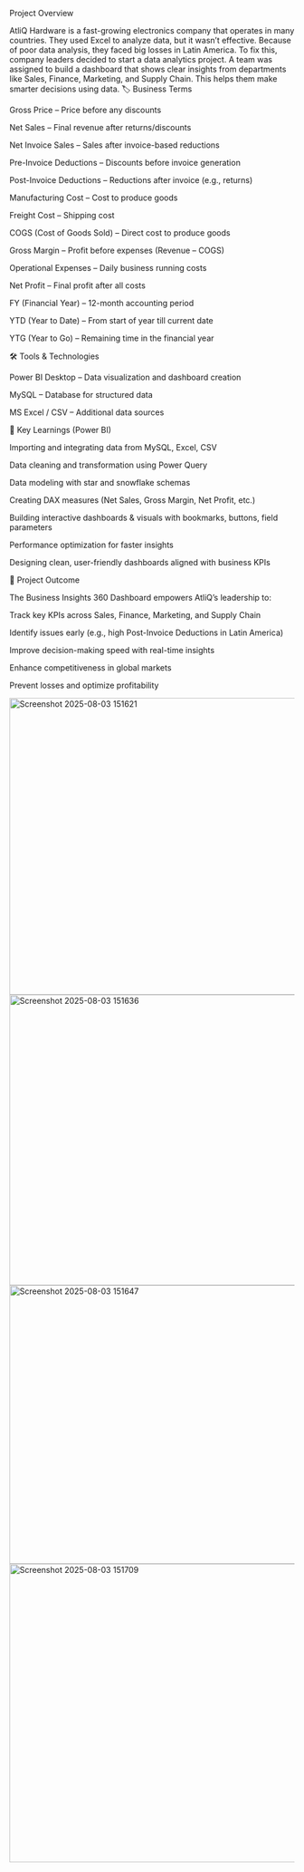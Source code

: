 
 Project Overview
 
AtliQ Hardware is a fast-growing electronics company that operates in many countries. They used Excel to analyze data, but it wasn’t effective. Because of poor data analysis, they faced big losses in Latin America.
To fix this, company leaders decided to start a data analytics project. A team was assigned to build a dashboard that shows clear insights from departments like Sales, Finance, Marketing, and Supply Chain.
This helps them make smarter decisions using data.
🏷️ Business Terms

Gross Price – Price before any discounts

Net Sales – Final revenue after returns/discounts

Net Invoice Sales – Sales after invoice-based reductions

Pre-Invoice Deductions – Discounts before invoice generation

Post-Invoice Deductions – Reductions after invoice (e.g., returns)

Manufacturing Cost – Cost to produce goods

Freight Cost – Shipping cost

COGS (Cost of Goods Sold) – Direct cost to produce goods

Gross Margin – Profit before expenses (Revenue – COGS)

Operational Expenses – Daily business running costs

Net Profit – Final profit after all costs

FY (Financial Year) – 12-month accounting period

YTD (Year to Date) – From start of year till current date

YTG (Year to Go) – Remaining time in the financial year

🛠️ Tools & Technologies

Power BI Desktop – Data visualization and dashboard creation

MySQL – Database for structured data

MS Excel / CSV – Additional data sources

📌 Key Learnings (Power BI)

Importing and integrating data from MySQL, Excel, CSV

Data cleaning and transformation using Power Query

Data modeling with star and snowflake schemas

Creating DAX measures (Net Sales, Gross Margin, Net Profit, etc.)

Building interactive dashboards & visuals with bookmarks, buttons, field parameters

Performance optimization for faster insights

Designing clean, user-friendly dashboards aligned with business KPIs

🚀 Project Outcome

The Business Insights 360 Dashboard empowers AtliQ’s leadership to:

Track key KPIs across Sales, Finance, Marketing, and Supply Chain

Identify issues early (e.g., high Post-Invoice Deductions in Latin America)

Improve decision-making speed with real-time insights

Enhance competitiveness in global markets

Prevent losses and optimize profitability



<img width="937" height="524" alt="Screenshot 2025-08-03 151621" src="https://github.com/user-attachments/assets/a84b3117-2c3b-4c13-a880-d7088822672e" />
<img width="899" height="513" alt="Screenshot 2025-08-03 151636" src="https://github.com/user-attachments/assets/d807c3c5-028e-4120-b452-6f45b0ba3763" />
<img width="903" height="492" alt="Screenshot 2025-08-03 151647" src="https://github.com/user-attachments/assets/166e2bcf-6a01-4ac5-b729-c736e2e2846e" />
<img width="908" height="527" alt="Screenshot 2025-08-03 151709" src="https://github.com/user-attachments/assets/f8320ec4-d9e8-4076-873c-54131c2b1c81" />


















